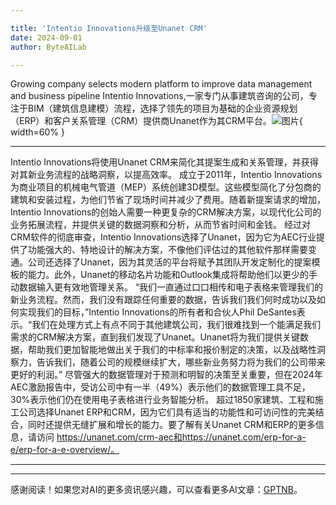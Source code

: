 ```yaml
---

title: 'Intentio Innovations升级至Unanet CRM'
date: 2024-09-01
author: ByteAILab

---
```


Growing company selects modern platform to improve data management and business pipeline
Intentio Innovations,一家专门从事建筑咨询的公司，专注于BIM（建筑信息建模）流程，选择了领先的项目为基础的企业资源规划（ERP）和客户关系管理（CRM）提供商Unanet作为其CRM平台。![图片](https://ai-techpark.com/wp-content/uploads/2024/08/Intentio-960x540.jpg){ width=60% }

---
Intentio Innovations将使用Unanet CRM来简化其提案生成和关系管理，并获得对其新业务流程的战略洞察，以提高效率。
成立于2011年，Intentio Innovations为商业项目的机械电气管道（MEP）系统创建3D模型。这些模型简化了分包商的建筑和安装过程，为他们节省了现场时间并减少了费用。随着新提案请求的增加，Intentio Innovations的创始人需要一种更复杂的CRM解决方案，以现代化公司的业务拓展流程，并提供关键的数据洞察和分析，从而节省时间和金钱。
经过对CRM软件的彻底审查，Intentio Innovations选择了Unanet，因为它为AEC行业提供了功能强大的、特地设计的解决方案，不像他们评估过的其他软件那样需要变通。公司还选择了Unanet，因为其灵活的平台将赋予其团队开发定制化的提案模板的能力。此外，Unanet的移动名片功能和Outlook集成将帮助他们以更少的手动数据输入更有效地管理关系。
“我们一直通过口口相传和电子表格来管理我们的新业务流程。然而，我们没有跟踪任何重要的数据，告诉我们我们何时成功以及如何实现我们的目标，”Intentio Innovations的所有者和合伙人Phil DeSantes表示。“我们在处理方式上有点不同于其他建筑公司，我们很难找到一个能满足我们需求的CRM解决方案，直到我们发现了Unanet。Unanet将为我们提供关键数据，帮助我们更加智能地做出关于我们的中标率和报价制定的决策，以及战略性洞察力，告诉我们，随着公司的规模继续扩大，哪些新业务努力将为我们的公司带来更好的利润。”
尽管强大的数据管理对于预测和明智的决策至关重要，但在2024年AEC激励报告中，受访公司中有一半（49%）表示他们的数据管理工具不足，30%表示他们仍在使用电子表格进行业务智能分析。
超过1850家建筑、工程和施工公司选择Unanet ERP和CRM，因为它们具有适当的功能性和可访问性的完美结合，同时还提供无缝扩展和增长的能力。要了解有关Unanet CRM和ERP的更多信息，请访问 https://unanet.com/crm-aec和https://unanet.com/erp-for-a-e/erp-for-a-e-overview/。


---
---
感谢阅读！如果您对AI的更多资讯感兴趣，可以查看更多AI文章：[GPTNB](https://gptnb.com)。